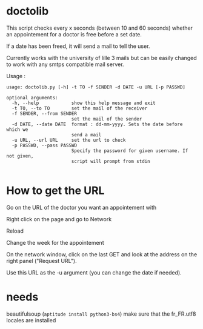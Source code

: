 # doctolib


This script checks every x seconds (between 10 and 60 seconds) whether an appointement for a doctor is free before a set date.

If a date has been freed, it will send a mail to tell the user.

Currently works with the university of lille 3 mails but can be easily changed to work with any smtps compatible mail server.

Usage :
```
usage: doctolib.py [-h] -t TO -f SENDER -d DATE -u URL [-p PASSWD]

optional arguments:
  -h, --help            show this help message and exit
  -t TO, --to TO        set the mail of the receiver
  -f SENDER, --from SENDER
                        set the mail of the sender
  -d DATE, --date DATE  format : dd-mm-yyyy. Sets the date before which we
                        send a mail
  -u URL, --url URL     set the url to check
  -p PASSWD, --pass PASSWD
                        Specify the password for given username. If not given,
                        script will prompt from stdin


```

# How to get the URL
Go on the URL of the doctor you want an appointement with

Right click on the page and go to Network

Reload

Change the week for the appointement

On the network window, click on the last GET and look at the address on the right panel ("Request URL").

Use this URL as the -u argument (you can change the date if needed).

# needs
beautifulsoup (`aptitude install python3-bs4`)
make sure that the fr_FR.utf8 locales are installed
